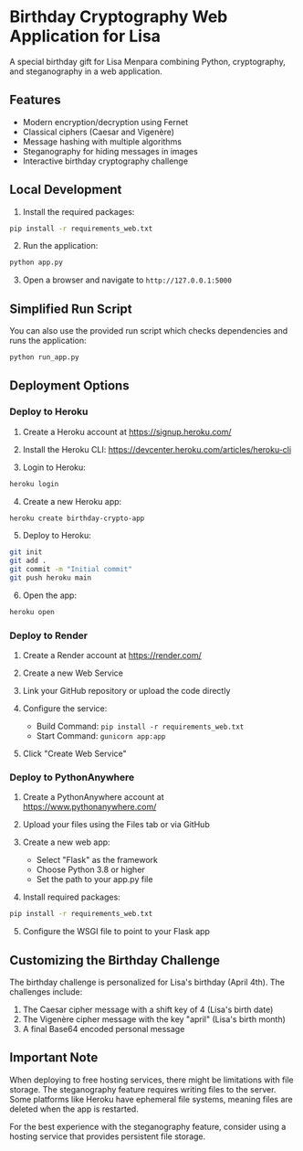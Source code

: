 # Birthday Cryptography Web Application for Lisa

A special birthday gift for Lisa Menpara combining Python, cryptography, and steganography in a web application.

## Features

- Modern encryption/decryption using Fernet
- Classical ciphers (Caesar and Vigenère)
- Message hashing with multiple algorithms
- Steganography for hiding messages in images
- Interactive birthday cryptography challenge

## Local Development

1. Install the required packages:

```bash
pip install -r requirements_web.txt
```

2. Run the application:

```bash
python app.py
```

3. Open a browser and navigate to `http://127.0.0.1:5000`

## Simplified Run Script

You can also use the provided run script which checks dependencies and runs the application:

```bash
python run_app.py
```

## Deployment Options

### Deploy to Heroku

1. Create a Heroku account at https://signup.heroku.com/

2. Install the Heroku CLI: https://devcenter.heroku.com/articles/heroku-cli

3. Login to Heroku:

```bash
heroku login
```

4. Create a new Heroku app:

```bash
heroku create birthday-crypto-app
```

5. Deploy to Heroku:

```bash
git init
git add .
git commit -m "Initial commit"
git push heroku main
```

6. Open the app:

```bash
heroku open
```

### Deploy to Render

1. Create a Render account at https://render.com/

2. Create a new Web Service

3. Link your GitHub repository or upload the code directly

4. Configure the service:
   - Build Command: `pip install -r requirements_web.txt`
   - Start Command: `gunicorn app:app`

5. Click "Create Web Service"

### Deploy to PythonAnywhere

1. Create a PythonAnywhere account at https://www.pythonanywhere.com/

2. Upload your files using the Files tab or via GitHub

3. Create a new web app:
   - Select "Flask" as the framework
   - Choose Python 3.8 or higher
   - Set the path to your app.py file

4. Install required packages:

```bash
pip install -r requirements_web.txt
```

5. Configure the WSGI file to point to your Flask app

## Customizing the Birthday Challenge

The birthday challenge is personalized for Lisa's birthday (April 4th). The challenges include:

1. The Caesar cipher message with a shift key of 4 (Lisa's birth date)
2. The Vigenère cipher message with the key "april" (Lisa's birth month)
3. A final Base64 encoded personal message

## Important Note

When deploying to free hosting services, there might be limitations with file storage. The steganography feature requires writing files to the server. Some platforms like Heroku have ephemeral file systems, meaning files are deleted when the app is restarted.

For the best experience with the steganography feature, consider using a hosting service that provides persistent file storage. 